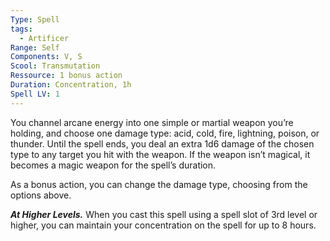 ```yaml
---
Type: Spell
tags:
  - Artificer
Range: Self
Components: V, S
Scool: Transmutation
Ressource: 1 bonus action
Duration: Concentration, 1h
Spell LV: 1
---
```

You channel arcane energy into one simple or martial weapon you’re holding, and choose one damage type: acid, cold, fire, lightning, poison, or thunder. Until the spell ends, you deal an extra 1d6 damage of the chosen type to any target you hit with the weapon. If the weapon isn’t magical, it becomes a magic weapon for the spell’s duration.

As a bonus action, you can change the damage type, choosing from the options above.

**_At Higher Levels._** When you cast this spell using a spell slot of 3rd level or higher, you can maintain your concentration on the spell for up to 8 hours.